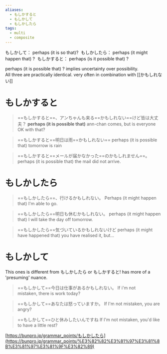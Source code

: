 ```yaml
---
aliases:
  - もしかすると
  - もしかして
  - もしかしたら
tags:
  - multi
  - composite
---
```

もしかして： perhaps (it is so that)? 
もしかしたら： perhaps (it might happen that) ? 
もしかすると： perhaps (is it possible that) ? 

perhaps (it is possible that) ?
implies uncertainty over possibility.  
All three are practically identical.
very often in combination with [[かもしれない]]
# もしかすると
>==もしかすると==、アンちゃんも来る==かもしれない==けど皆は大丈夫？
>**perhaps (it is possible that)** ann-chan comes, but is everyone OK with that?

>==もしかすると==明日は雨==かもしれない==
>perhaps (it is possible that) tomorrow is rain

>==もしかすると==メールが届かなかった==のかもしれません==。
>perhaps (it is possible that) the mail did not arrive.

# もしかしたら
>==もしかしたら==、行けるかもしれない。
>Perhaps (it might happen that) I'm able to go.

>==もしかしたら==明日も休むかもしれない。
>perhaps (it might happen that) I will take the day off tomorrow.

>==もしかしたら==気づいているかもしれないけど
>perhaps (it might have happened that) you have realised it, but...

# もしかして
This ones is different from もしかしたら or もしかすると!
has more of a 'presuming' nuance.
>==もしかして==今日は仕事があるかもしれない。
>If i'm not mistaken, there is work today?

>==もしかして==あなたは怒っていますか。
>If I'm not mistaken, you are angry?

>==もしかして==ひと休みしたいんですね
>If I'm not mistaken, you'd like to have a little rest?




[https://bunpro.jp/grammar_points/もしかしたら](https://bunpro.jp/grammar_points/%E3%82%82%E3%81%97%E3%81%8B%E3%81%97%E3%81%9F%E3%82%89)